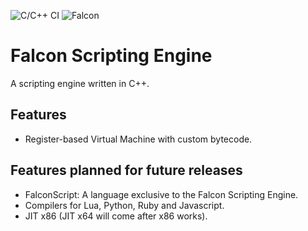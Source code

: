 ![C/C++ CI](https://github.com/SarojKumar10/Falcon/workflows/C/C++%20CI/badge.svg)
![Falcon](https://github.com/SarojKumar10/Falcon/logos/falcon.svg)
# Falcon Scripting Engine

 A scripting engine written in C++.

## Features

* Register-based Virtual Machine with custom bytecode.

## Features planned for future releases

* FalconScript: A language exclusive to the Falcon Scripting Engine.  
* Compilers for Lua, Python, Ruby and Javascript.  
* JIT x86 (JIT x64 will come after x86 works).  
